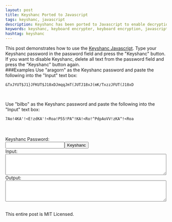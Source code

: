 ```yaml
---
layout: post
title: Keyshanc Ported to Javascript
tags: keyshanc, javascript
description: Keyshanc has been ported to Javascript to enable decryption of Keyshanc on websites. A demo is provided.
keywords: keyshanc, keyboard encrypter, keyboard encryption, javascript
hashtag: keyshanc
---
```

This post demonstrates how to use the [Keyshanc Javascript](https://github.com/Networc/keyshanc/tree/master/javascript). Type your Keyshanc password in the password field and press the "Keyshanc" button. If you want to disable Keyshanc, delete all text from the password field and press the "Keyshanc" button again.<br />
###Examples
Use "aragorn" as the Keyshanc password and paste the following into the "Input" text box:<br />
<pre><code>&TxJYUT$J1}JFKUT$J18xDJmqqJmT(JUTJ18xJ(mK/TxzzJFUT(J18xD</code></pre><br />
Use "bilbo" as the Keyshanc password and paste the following into the "Input" text box:<br />
<pre><code>7Ao!4KA'!&lt;E!zdKA'!&lt;Roa!P55!PA^!KA!&lt;Ro!^PdpAoVV!zKA^!&lt;Roa</code></pre><br />
<br />
<form action="" id="myForm" >
Keyshanc Password:<br />
<input type="password" name="password" /><input type="button" value="Keyshanc" onclick="keyshanc(myForm.password.value)" /><br />
Input:<br />
<textarea rows="4" cols="60" name="inText" onKeyPress="decryptKeyshanc()"/></textarea><br />
Output:<br />
<textarea rows="4" cols="60" name="outText" /></textarea><br />
<br />
</form>
This entire post is MIT Licensed.
